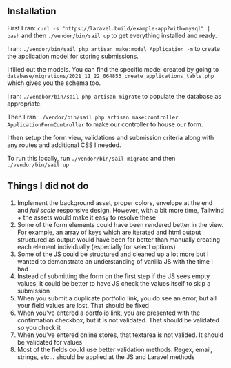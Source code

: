 ## Installation

First I ran: `curl -s "https://laravel.build/example-app?with=mysql" | bash` and then `./vendor/bin/sail up` to get everything installed and ready.

I ran: `./vendor/bin/sail php artisan make:model Application -m` to create the application model for storing submissions.

I filled out the models. You can find the specific model created by going to `database/migrations/2021_11_22_064853_create_applications_table.php` which gives you the schema too.

I ran: `./vendbor/bin/sail php artisan migrate` to populate the database as appropriate.

Then I ran: `./vendor/bin/sail php artisan make:controller ApplicationFormController` to make our controller to house our form.

I then setup the form view, validations and submission criteria along with any routes and additional CSS I needed.

To run this locally, run `./vendor/bin/sail migrate` and then `./vendor/bin/sail up`

## Things I did not do

1. Implement the background asset, proper colors, envelope at the end and *full scale* responsive design. However, with a bit more time, Tailwind + the assets would make it easy to resolve these
2. Some of the form elements could have been rendered better in the view. For example, an array of keys which are iterated and html output structured as output would have been far better than manually creating each element individually (especially for select options)
3. Some of the JS could be structured and cleaned up a lot more but I wanted to demonstrate an understanding of vanilla JS with the time I had
4. Instead of submitting the form on the first step if the JS sees empty values, it could be better to have JS check the values itself to skip a submission
5. When you submit a duplicate portfolio link, you do see an error, but all your field values are lost. That should be fixed
6. When you've entered a portfolio link, you are presented with the confirmation checkbox, but it is not validated. That should be validated so you check it
7. When you've entered online stores, that textarea is not valided. It should be validated for values
8. Most of the fields could use better validation methods. Regex, email, strings, etc... should be applied at the JS and Laravel methods
